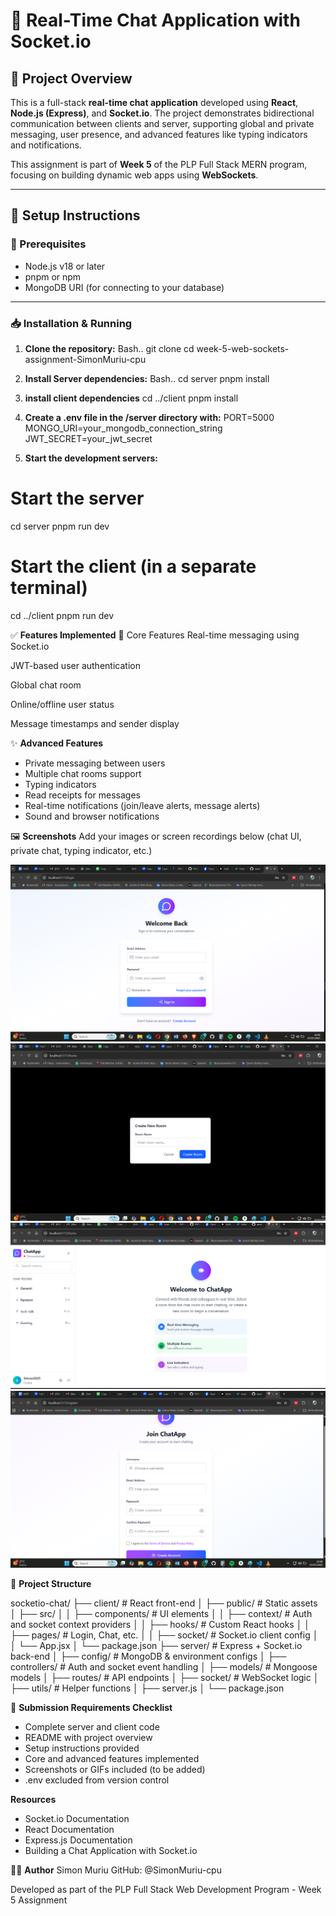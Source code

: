 # 💬 Real-Time Chat Application with Socket.io

## 📌 Project Overview

This is a full-stack **real-time chat application** developed using **React**, **Node.js (Express)**, and **Socket.io**. The project demonstrates bidirectional communication between clients and server, supporting global and private messaging, user presence, and advanced features like typing indicators and notifications.

This assignment is part of **Week 5** of the PLP Full Stack MERN program, focusing on building dynamic web apps using **WebSockets**.

---

## 🚀 Setup Instructions

### 🧰 Prerequisites

- Node.js v18 or later
- pnpm or npm
- MongoDB URI (for connecting to your database)

---

### 📥 Installation & Running

1. **Clone the repository:**
Bash..
git clone <your-repo-url> 
cd week-5-web-sockets-assignment-SimonMuriu-cpu


2. **Install Server dependencies:**
Bash..
cd server
pnpm install

3. **install client dependencies**
cd ../client 
pnpm install

4. **Create a .env file in the /server directory with:**
PORT=5000 
MONGO_URI=your_mongodb_connection_string 
JWT_SECRET=your_jwt_secret

5. **Start the development servers:**
# Start the server 
cd server 
pnpm run dev 
# Start the client (in a separate terminal) 
cd ../client 
pnpm run dev



✅ **Features Implemented**
🔹 Core Features
 Real-time messaging using Socket.io

 JWT-based user authentication

 Global chat room

 Online/offline user status

 Message timestamps and sender display

✨ **Advanced Features**
 - Private messaging between users
 - Multiple chat rooms support
 - Typing indicators
 - Read receipts for messages
 - Real-time notifications (join/leave alerts, message alerts)
 - Sound and browser notifications

🖼️ **Screenshots**
Add your images or screen recordings below (chat UI, private chat, typing indicator, etc.)

![alt text](<Screenshot (73).png>) ![alt text](<Screenshot (76).png>) ![alt text](<Screenshot (75).png>) ![alt text](<Screenshot (74).png>)


🧱 **Project Structure**

socketio-chat/
├── client/                 # React front-end
│   ├── public/             # Static assets
│   ├── src/
│   │   ├── components/     # UI elements
│   │   ├── context/        # Auth and socket context providers
│   │   ├── hooks/          # Custom React hooks
│   │   ├── pages/          # Login, Chat, etc.
│   │   ├── socket/         # Socket.io client config
│   │   └── App.jsx
│   └── package.json
├── server/                 # Express + Socket.io back-end
│   ├── config/             # MongoDB & environment configs
│   ├── controllers/        # Auth and socket event handling
│   ├── models/             # Mongoose models
│   ├── routes/             # API endpoints
│   ├── socket/             # WebSocket logic
│   ├── utils/              # Helper functions
│   ├── server.js
│   └── package.json



🧪 **Submission Requirements Checklist**
 - Complete server and client code
 - README with project overview
 - Setup instructions provided
 - Core and advanced features implemented
 - Screenshots or GIFs included (to be added)
 - .env excluded from version control


**Resources**
- Socket.io Documentation
- React Documentation
- Express.js Documentation
- Building a Chat Application with Socket.io


👨‍💻 **Author**
Simon Muriu
GitHub: @SimonMuriu-cpu

Developed as part of the PLP Full Stack Web Development Program - Week 5 Assignment